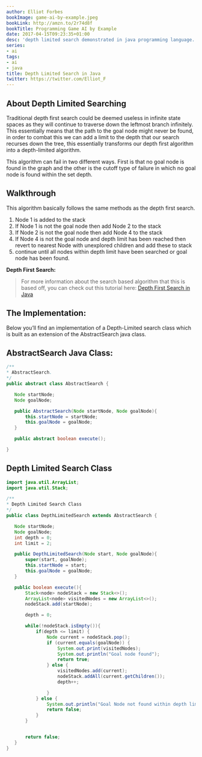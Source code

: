 ```yaml
---
author: Elliot Forbes
bookImage: game-ai-by-example.jpeg
bookLink: http://amzn.to/2r74d8f
bookTitle: Programming Game AI by Example
date: 2017-04-15T09:23:35+01:00
desc: 'depth limited search demonstrated in java programming language. '
series:
- ai
tags:
- ai
- java
title: Depth Limited Search in Java
twitter: https://twitter.com/Elliot_F
---
```


## About Depth Limited Searching

<p>Traditional depth first search could be deemed useless in infinite state spaces as they will continue to traverse down the leftmost branch infinitely. This essentially means that the path to the goal node might never be found, in order to combat this we can add a limit to the depth that our search recurses down the tree, this essentially transforms our depth first algorithm into a depth-limited algorithm.</p>

<p>This algorithm can fail in two different ways. First is that no goal node is found in the graph and the other is the cutoff type of failure in which no goal node is found within the set depth.</p>

## Walkthrough

<p>This algorithm basically follows the same methods as the depth first search.</p>


1. Node 1 is added to the stack
  1. If Node 1 is not the goal node then add Node 2 to the stack
  2. If Node 2 is not the goal node then add Node 4 to the stack
  3. If Node 4 is not the goal node and depth limit has been reached then revert to nearest Node with unexplored children and add these to stack
2. continue until all nodes within depth limit have been searched or goal node has been found.

<p><strong>Depth First Search:</strong></p>

> For more information about the search based algorithm that this is based off, you can check out this tutorial here: <a href="/artificial-intelligence/depth-first-search/">Depth First Search in Java</a>

## The Implementation:

<p>Below you’ll find an implementation of a Depth-Limited search class which is built as an extension of the AbstractSearch java class.</p>

## AbstractSearch Java Class:

```java
/**
* AbstractSearch.
*/
public abstract class AbstractSearch {

   Node startNode;
   Node goalNode;

   public AbstractSearch(Node startNode, Node goalNode){
       this.startNode = startNode;
       this.goalNode = goalNode;
   }

   public abstract boolean execute();

}
```

## Depth Limited Search Class

```java
import java.util.ArrayList;
import java.util.Stack;

/**
* Depth Limited Search Class
*/
public class DepthLimitedSearch extends AbstractSearch {

   Node startNode;
   Node goalNode;
   int depth = 0;
   int limit = 2;

   public DepthLimitedSearch(Node start, Node goalNode){
       super(start, goalNode);
       this.startNode = start;
       this.goalNode = goalNode;
   }

   public boolean execute(){
       Stack<node> nodeStack = new Stack<>();
       ArrayList<node> visitedNodes = new ArrayList<>();
       nodeStack.add(startNode);

       depth = 0;

       while(!nodeStack.isEmpty()){
           if(depth <= limit) {
               Node current = nodeStack.pop();
               if (current.equals(goalNode)) {
                   System.out.print(visitedNodes);
                   System.out.println("Goal node found");
                   return true;
               } else {
                   visitedNodes.add(current);
                   nodeStack.addAll(current.getChildren());
                   depth++;

               }
           } else {
               System.out.println("Goal Node not found within depth limit");
               return false;
           }
       }


       return false;
   }
}
```